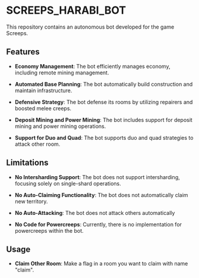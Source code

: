 # SCREEPS_HARABI_BOT
This repository contains an autonomous bot developed for the game Screeps.

## Features
* **Economy Management**: The bot efficiently manages economy, including remote mining management.

* **Automated Base Planning**: The bot automatically build construction and maintain infrastructure.

* **Defensive Strategy**: The bot defense its rooms by utilizing repairers and boosted melee creeps.

* **Deposit Mining and Power Mining**: The bot includes support for deposit mining and power mining operations.
  
* **Support for Duo and Quad**: The bot supports duo and quad strategies to attack other room.

## Limitations
* **No Intersharding Support**: The bot does not support intersharding, focusing solely on single-shard operations.

* **No Auto-Claiming Functionality**: The bot does not automatically claim new territory.

* **No Auto-Attacking**: The bot does not attack others automatically

* **No Code for Powercreeps**: Currently, there is no implementation for powercreeps within the bot.

## Usage
* **Claim Other Room**: Make a flag in a room you want to claim with name "claim".
